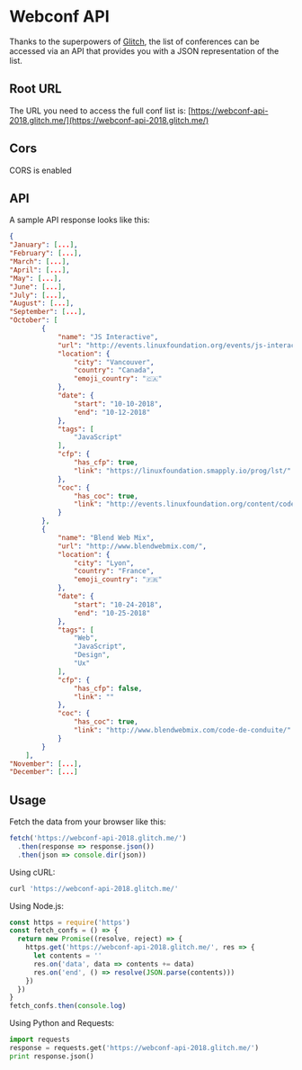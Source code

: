 # Webconf API

Thanks to the superpowers of [Glitch](https://glitch.com), the list of conferences can be accessed via an API that provides you with a JSON representation of the list.

## Root URL

The URL you need to access the full conf list is: [https://webconf-api-2018.glitch.me/](https://webconf-api-2018.glitch.me/)

## Cors

CORS is enabled

## API

A sample API response looks like this: 

```json
{
"January": [...],
"February": [...],
"March": [...],
"April": [...],
"May": [...],
"June": [...],
"July": [...],
"August": [...],
"September": [...],
"October": [
        {
            "name": "JS Interactive",
            "url": "http://events.linuxfoundation.org/events/js-interactive",
            "location": {
                "city": "Vancouver",
                "country": "Canada",
                "emoji_country": "🇨🇦"
            },
            "date": {
                "start": "10-10-2018",
                "end": "10-12-2018"
            },
            "tags": [
                "JavaScript"
            ],
            "cfp": {
                "has_cfp": true,
                "link": "https://linuxfoundation.smapply.io/prog/lst/"
            },
            "coc": {
                "has_coc": true,
                "link": "http://events.linuxfoundation.org/content/code-conduct-4"
            }
        },
        {
            "name": "Blend Web Mix",
            "url": "http://www.blendwebmix.com/",
            "location": {
                "city": "Lyon",
                "country": "France",
                "emoji_country": "🇫🇷"
            },
            "date": {
                "start": "10-24-2018",
                "end": "10-25-2018"
            },
            "tags": [
                "Web",
                "JavaScript",
                "Design",
                "Ux"
            ],
            "cfp": {
                "has_cfp": false,
                "link": ""
            },
            "coc": {
                "has_coc": true,
                "link": "http://www.blendwebmix.com/code-de-conduite/"
            }
        }        
    ],
"November": [...],
"December": [...]
```
 
## Usage
 
Fetch the data from your browser like this:

```javascript
fetch('https://webconf-api-2018.glitch.me/')
  .then(response => response.json())
  .then(json => console.dir(json))
```

Using cURL:

```bash
curl 'https://webconf-api-2018.glitch.me/'
```

Using Node.js:

```javascript
const https = require('https')
const fetch_confs = () => {
  return new Promise((resolve, reject) => {
    https.get('https://webconf-api-2018.glitch.me/', res => {
      let contents = ''
      res.on('data', data => contents += data)
      res.on('end', () => resolve(JSON.parse(contents)))
    })
  })
}
fetch_confs.then(console.log)
```

Using Python and Requests:

```python
import requests
response = requests.get('https://webconf-api-2018.glitch.me/')
print response.json()
```
